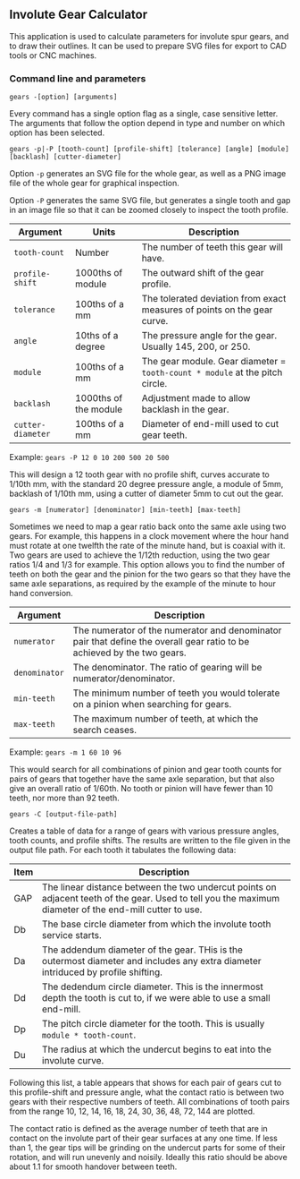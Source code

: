 ## Involute Gear Calculator
This application is used to calculate parameters for involute spur gears, 
and to draw their outlines.
It can be used to prepare SVG files for export to CAD tools or CNC machines.

### Command line and parameters

`gears -[option] [arguments]`

Every command has a single option flag as a single, case sensitive letter.
The arguments that follow the option depend in type and number on which option
has been selected.

`gears -p|-P [tooth-count] [profile-shift] [tolerance] [angle] [module] [backlash] [cutter-diameter]`

Option `-p` generates an SVG file for the whole gear, 
as well as a PNG image file of the whole gear for graphical inspection.

Option `-P` generates the same SVG file, but generates a single tooth and gap in an image file
so that it can be zoomed closely to inspect the tooth profile.

| Argument | Units | Description |
| -------- | ---- | ----------- |
| `tooth-count` | Number | The number of teeth this gear will have. |
| `profile-shift` | 1000ths of module | The outward shift of the gear profile. |
| `tolerance` | 100ths of a mm | The tolerated deviation from exact measures of points on the gear curve. |
| `angle` | 10ths of a degree | The pressure angle for the gear. Usually 145, 200, or 250. |
| `module` | 100ths of a mm | The gear module. Gear diameter = `tooth-count * module` at the pitch circle. |
| `backlash` | 1000ths of the module | Adjustment made to allow backlash in the gear. |
| `cutter-diameter` | 100ths of a mm | Diameter of end-mill used to cut gear teeth. |

Example: `gears -P 12 0 10 200 500 20 500`

This will design a 12 tooth gear with no profile shift, curves accurate to 1/10th mm,
with the standard 20 degree pressure angle, a module of 5mm, backlash of 1/10th mm,
using a cutter of diameter 5mm to cut out the gear.

`gears -m [numerator] [denominator] [min-teeth] [max-teeth]`

Sometimes we need to map a gear ratio back onto the same axle using two gears. For example,
this happens in a clock movement where the hour hand must rotate at one twelfth
the rate of the minute hand, but is coaxial with it. Two gears are used to achieve 
the 1/12th reduction, using the two gear ratios 1/4 and 1/3 for example. This option
allows you to find the number of teeth on both the gear and the pinion for the two gears
so that they have the same axle separations, as required by the example of the
minute to hour hand conversion.

| Argument | Description |
| -------- | ----------- |
| `numerator` | The numerator of the numerator and denominator pair that define the overall gear ratio to be achieved by the two gears. |
| `denominator` | The denominator. The ratio of gearing will be numerator/denominator. |
| `min-teeth` | The minimum number of teeth you would tolerate on a pinion when searching for gears. |
| `max-teeth` | The maximum number of teeth, at which the search ceases. |

Example: `gears -m 1 60 10 96`

This would search for all combinations of pinion and gear tooth counts for pairs of gears
that together have the same axle separation, but that also give an overall ratio of
1/60th. No tooth or pinion will have fewer than 10 teeth, nor more than 92 teeth.

`gears -C [output-file-path]`

Creates a table of data for a range of gears with various pressure angles, tooth counts,
and profile shifts. The results are written to the file given in the output file path. For each tooth it tabulates the following data:

| Item | Description |
| ---- | ----------- |
| GAP | The linear distance between the two undercut points on adjacent teeth of the gear. Used to tell you the maximum diameter of the end-mill cutter to use. |
| Db | The base circle diameter from which the involute tooth service starts. |
| Da | The addendum diameter of the gear. THis is the outermost diameter and includes any extra diameter intriduced by profile shifting. |
| Dd | The dedendum circle diameter. This is the innermost depth the tooth is cut to, if we were able to use a small end-mill. |
| Dp | The pitch circle diameter for the tooth. This is usually `module * tooth-count`. |
| Du | The radius at which the undercut begins to eat into the involute curve. |

Following this list, a table appears that shows for each pair of gears cut to this profile-shift and pressure angle,
what the contact ratio is between two gears with their respective numbers of teeth. All combinations
of tooth pairs from the range 10, 12, 14, 16, 18, 24, 30, 36, 48, 72, 144 are plotted.

The contact ratio is defined as the average number of teeth that are in contact on the
involute part of their gear surfaces at any one time. If less than 1, the gear tips will be grinding
on the undercut parts for some of their rotation, and will run unevenly and noisily.
Ideally this ratio should be above about 1.1 for smooth handover between teeth.

